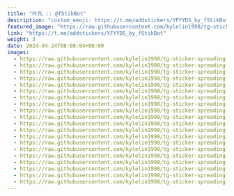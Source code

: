 ```yaml
---
title: "叶凡 :: @fStikBot"
description: "custom_emoji: https://t.me/addstickers/YFYYDS_by_fStikBot"
featured_image: "https://raw.githubusercontent.com/kylelin1998/tg-sticker-spreading-worldwide-images/main/img/b353a38f-d68c-47b0-8b7f-e81ff94bafa6.jpg"
link: "https://t.me/addstickers/YFYYDS_by_fStikBot"
weight: 3
date: 2024-04-24T08:08:04+08:00
images:
  - https://raw.githubusercontent.com/kylelin1998/tg-sticker-spreading-worldwide-images/main/img/b353a38f-d68c-47b0-8b7f-e81ff94bafa6.jpg
  - https://raw.githubusercontent.com/kylelin1998/tg-sticker-spreading-worldwide-images/main/img/bb523517-0538-4fd9-9467-930a0a44f6e7.jpg
  - https://raw.githubusercontent.com/kylelin1998/tg-sticker-spreading-worldwide-images/main/img/67d5b63d-746f-47cc-a8db-af123d83f773.jpg
  - https://raw.githubusercontent.com/kylelin1998/tg-sticker-spreading-worldwide-images/main/img/1f12abfb-1ce1-41c1-8371-34adae73dbaa.jpg
  - https://raw.githubusercontent.com/kylelin1998/tg-sticker-spreading-worldwide-images/main/img/bb907f22-0456-4a81-8dae-8a30d3c2bce1.jpg
  - https://raw.githubusercontent.com/kylelin1998/tg-sticker-spreading-worldwide-images/main/img/e780cc5f-96d6-4b41-95c6-e4a4e7d774ed.jpg
  - https://raw.githubusercontent.com/kylelin1998/tg-sticker-spreading-worldwide-images/main/img/fd528d8f-df08-4eb8-9f07-f23e765c4e92.jpg
  - https://raw.githubusercontent.com/kylelin1998/tg-sticker-spreading-worldwide-images/main/img/a38fbb52-4b7b-4122-b205-11ba6ff4ed1c.jpg
  - https://raw.githubusercontent.com/kylelin1998/tg-sticker-spreading-worldwide-images/main/img/d04d02ac-683f-4bbd-9a0b-c5cdc2dd6b6d.jpg
  - https://raw.githubusercontent.com/kylelin1998/tg-sticker-spreading-worldwide-images/main/img/42de6088-e380-4651-b2a8-dd91b5e64457.jpg
  - https://raw.githubusercontent.com/kylelin1998/tg-sticker-spreading-worldwide-images/main/img/2053332d-1095-4cc9-ba71-e26479f69684.jpg
  - https://raw.githubusercontent.com/kylelin1998/tg-sticker-spreading-worldwide-images/main/img/86fabe57-2998-4def-bf03-ddfd33e36e9c.jpg
  - https://raw.githubusercontent.com/kylelin1998/tg-sticker-spreading-worldwide-images/main/img/9932aa21-75a5-4765-bf21-cade9cc4671d.jpg
  - https://raw.githubusercontent.com/kylelin1998/tg-sticker-spreading-worldwide-images/main/img/9eceb62d-b2da-4bef-aea9-5810560342b1.jpg
  - https://raw.githubusercontent.com/kylelin1998/tg-sticker-spreading-worldwide-images/main/img/adc46205-09c6-4511-9702-46638f6cd24e.jpg
  - https://raw.githubusercontent.com/kylelin1998/tg-sticker-spreading-worldwide-images/main/img/1eae7a64-7765-4283-abcb-01d9d1648157.jpg
  - https://raw.githubusercontent.com/kylelin1998/tg-sticker-spreading-worldwide-images/main/img/af1348bc-781d-48ec-b2f4-fed2112d8000.jpg
  - https://raw.githubusercontent.com/kylelin1998/tg-sticker-spreading-worldwide-images/main/img/fc69a348-e09e-45fd-a6f6-7d23d2d83fba.jpg
  - https://raw.githubusercontent.com/kylelin1998/tg-sticker-spreading-worldwide-images/main/img/4a1c280c-f331-4440-afb9-d397993676ad.jpg
  - https://raw.githubusercontent.com/kylelin1998/tg-sticker-spreading-worldwide-images/main/img/8d03dd52-f657-4558-82e3-2be070986319.jpg
---
```

